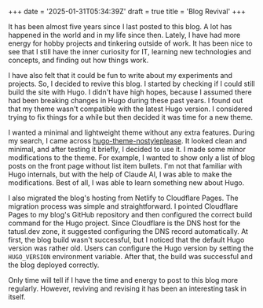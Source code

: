 +++
date = '2025-01-31T05:34:39Z'
draft = true
title = 'Blog Revival'
+++

It has been almost five years since I last posted to this blog. A lot has happened in the world and in my life since then. Lately, I have had more energy for hobby projects and tinkering outside of work. It has been nice to see that I still have the inner curiosity for IT, learning new technologies and concepts, and finding out how things work.

I have also felt that it could be fun to write about my experiments and projects. So, I decided to revive this blog. I started by checking if I could still build the site with Hugo. I didn't have high hopes, because I assumed there had been breaking changes in Hugo during these past years. I found out that my theme wasn't compatible with the latest Hugo version. I considered trying to fix things for a while but then decided it was time for a new theme.

I wanted a minimal and lightweight theme without any extra features. During my search, I came across [hugo-theme-nostyleplease](https://github.com/hanwenguo/hugo-theme-nostyleplease). It looked clean and minimal, and after testing it briefly, I decided to use it. I made some minor modifications to the theme. For example, I wanted to show only a list of blog posts on the front page without list item bullets. I'm not that familiar with Hugo internals, but with the help of Claude AI, I was able to make the modifications. Best of all, I was able to learn something new about Hugo.

I also migrated the blog's hosting from Netlify to Cloudflare Pages. The migration process was simple and straightforward. I pointed Cloudflare Pages to my blog's GitHub repository and then configured the correct build command for the Hugo project. Since Cloudflare is the DNS host for the tatusl.dev zone, it suggested configuring the DNS record automatically. At first, the blog build wasn't successful, but I noticed that the default Hugo version was rather old. Users can configure the Hugo version by setting the `HUGO_VERSION` environment variable. After that, the build was successful and the blog deployed correctly.

Only time will tell if I have the time and energy to post to this blog more regularly. However, reviving and revising it has been an interesting task in itself.
